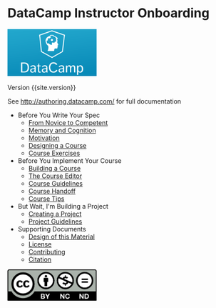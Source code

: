 ---
---
# DataCamp Instructor Onboarding

<a href="http://datacamp.com"><img src="img/datacamp.png" alt="DataCamp" width="200" /></a>

Version {{site.version}}

See <a href="http://authoring.datacamp.com/">http://authoring.datacamp.com/</a> for full documentation

-   Before You Write Your Spec
    -   [From Novice to Competent](./novice.html)
    -   [Memory and Cognition](./memory.html)
    -   [Motivation](./motivation.html)
    -   [Designing a Course](./course-design.html)
    -   [Course Exercises](./course-exercises.html)
-   Before You Implement Your Course
    -   [Building a Course](./course-build.html)
    -   [The Course Editor](./course-editor.html)
    -   [Course Guidelines](./course-guidelines.html)
    -   [Course Handoff](./course-handoff.html)
    -   [Course Tips](./course-tips.html)
-   But Wait, I'm Building a Project
    -   [Creating a Project](./project.html)
    -   [Project Guidelines](./project-guidelines.html)
-   Supporting Documents
    -   [Design of this Material](./design.html)
    -   [License](./license.html)
    -   [Contributing](./contributing.html)
    -   [Citation](./citation.html)

<img src="img/cc-by-nc-nd.png" alt="CC-BY-NC-ND" width="200"/>
